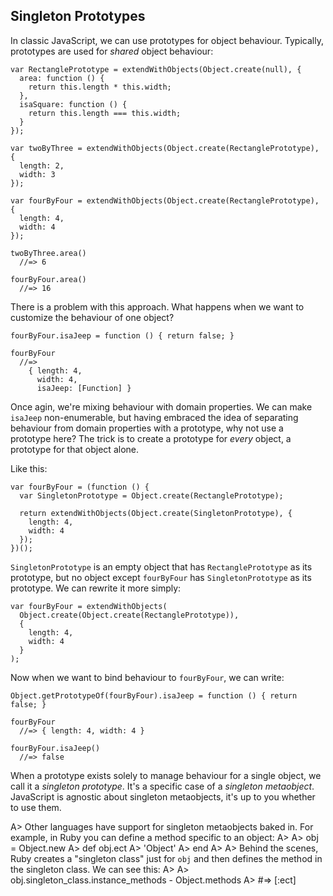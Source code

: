 ## Singleton Prototypes

In classic JavaScript, we can use prototypes for object behaviour. Typically, prototypes are used for *shared* object behaviour:

    var RectanglePrototype = extendWithObjects(Object.create(null), {
      area: function () {
        return this.length * this.width;
      },
      isaSquare: function () {
        return this.length === this.width;
      }
    });

    var twoByThree = extendWithObjects(Object.create(RectanglePrototype), {
      length: 2,
      width: 3
    });

    var fourByFour = extendWithObjects(Object.create(RectanglePrototype), {
      length: 4,
      width: 4
    });

    twoByThree.area()
      //=> 6

    fourByFour.area()
      //=> 16

There is a problem with this approach. What happens when we want to customize the behaviour of one object?

    fourByFour.isaJeep = function () { return false; }

    fourByFour
      //=>
        { length: 4,
          width: 4,
          isaJeep: [Function] }

Once agin, we're mixing behaviour with domain properties. We can make `isaJeep` non-enumerable, but having embraced the idea of separating behaviour from domain properties with a prototype, why not use a prototype here? The trick is to create a prototype for *every* object, a prototype for that object alone.

Like this:

    var fourByFour = (function () {
      var SingletonPrototype = Object.create(RectanglePrototype);

      return extendWithObjects(Object.create(SingletonPrototype), {
        length: 4,
        width: 4
      });
    })();

`SingletonPrototype` is an empty object that has `RectanglePrototype` as its prototype, but no object except `fourByFour` has `SingletonPrototype` as its prototype. We can rewrite it more simply:

    var fourByFour = extendWithObjects(
      Object.create(Object.create(RectanglePrototype)),
      {
        length: 4,
        width: 4
      }
    );

Now when we want to bind behaviour to `fourByFour`, we can write:

    Object.getPrototypeOf(fourByFour).isaJeep = function () { return false; }

    fourByFour
      //=> { length: 4, width: 4 }

    fourByFour.isaJeep()
      //=> false

When a prototype exists solely to manage behaviour for a single object, we call it a *singleton prototype*. It's a specific case of a *singleton metaobject*. JavaScript is agnostic about singleton metaobjects, it's up to you whether to use them.

A> Other languages have support for singleton metaobjects baked in. For example, in Ruby you can define a method specific to an object:
A>
A>     obj = Object.new
A>     def obj.ect
A>       'Object'
A>     end
A>
A> Behind the scenes, Ruby creates a "singleton class" just for `obj` and then defines the method in the singleton class. We can see this:
A>
A>     obj.singleton_class.instance_methods - Object.methods
A>       #=> [:ect]
